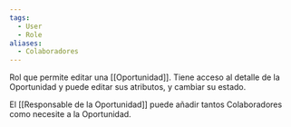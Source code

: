 ```yaml
---
tags:
  - User
  - Role
aliases:
  - Colaboradores
---
```

Rol que permite editar una [[Oportunidad]]. Tiene acceso al detalle de la Oportunidad y puede editar sus atributos, y cambiar su estado. 

El [[Responsable de la Oportunidad]] puede añadir tantos Colaboradores como necesite a la Oportunidad.

